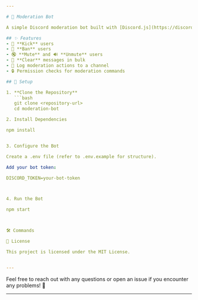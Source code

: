 ```yaml
---

# 🌟 Moderation Bot

A simple Discord moderation bot built with [Discord.js](https://discord.js.org/) to help manage your server effectively.

## ✨ Features
- 🔨 **Kick** users
- 🚫 **Ban** users
- 🔇 **Mute** and 🔊 **Unmute** users
- 🧹 **Clear** messages in bulk
- 📜 Log moderation actions to a channel
- 🔒 Permission checks for moderation commands

## 🚀 Setup

1. **Clone the Repository**  
   ```bash
   git clone <repository-url>
   cd moderation-bot

2. Install Dependencies

npm install


3. Configure the Bot

Create a .env file (refer to .env.example for structure).

Add your bot token:

DISCORD_TOKEN=your-bot-token



4. Run the Bot

npm start



🛠️ Commands

📜 License

This project is licensed under the MIT License.


---
```


Feel free to reach out with any questions or open an issue if you encounter any problems! 🤖

---
